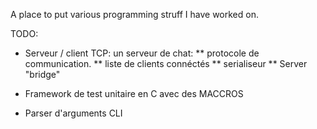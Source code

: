 A place to put various programming struff I have worked on.

TODO:

* Serveur / client TCP: un serveur de chat:
  ** protocole de communication.
  ** liste de clients connéctés
  ** serialiseur
  ** Server "bridge"

* Framework de test unitaire en C avec des MACCROS
* Parser d'arguments CLI
